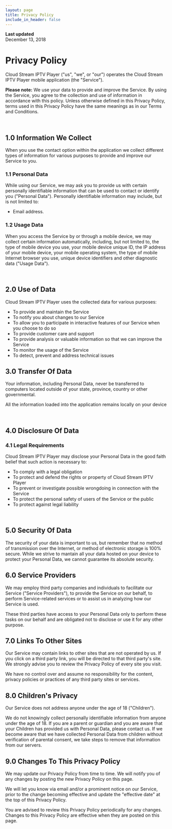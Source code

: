 ```yaml
---
layout: page
title: Privacy Policy
include_in_header: false
---
```


**Last updated**  
December 13, 2018

# Privacy Policy
Cloud Stream IPTV Player ("us", "we", or "our") operates the Cloud Stream IPTV Player mobile application (the "Service").

**Please note:** We use your data to provide and improve the Service. By using the Service, you agree to the collection and use of information in accordance with this policy. Unless otherwise defined in this Privacy Policy, terms used in this Privacy Policy have the same meanings as in our Terms and Conditions.

<br>

## 1.0 Information We Collect
When you use the contact option within the application we collect different types of information for various purposes to provide and improve our Service to you.

### 1.1 Personal Data
While using our Service, we may ask you to provide us with certain personally identifiable information that can be used to contact or identify you ("Personal Data"). Personally identifiable information may include, but is not limited to:

- Email address.

### 1.2 Usage Data 
When you access the Service by or through a mobile device, we may collect certain information automatically, including, but not limited to, the type of mobile device you use, your mobile device unique ID, the IP address of your mobile device, your mobile operating system, the type of mobile Internet browser you use, unique device identifiers and other diagnostic data ("Usage Data").

<br>

## 2.0 Use of Data
Cloud Stream IPTV Player uses the collected data for various purposes:

- To provide and maintain the Service
- To notify you about changes to our Service
- To allow you to participate in interactive features of our Service when you choose to do so
- To provide customer care and support
- To provide analysis or valuable information so that we can improve the Service
- To monitor the usage of the Service
- To detect, prevent and address technical issues

## 3.0 Transfer Of Data
Your information, including Personal Data, never be transferred to computers located outside of your state, province, country or other governmental.

All the information loaded into the application remains locally on your device

<br>

## 4.0 Disclosure Of Data
### 4.1 Legal Requirements
Cloud Stream IPTV Player may disclose your Personal Data in the good faith belief that such action is necessary to:

- To comply with a legal obligation
- To protect and defend the rights or property of Cloud Stream IPTV Player
- To prevent or investigate possible wrongdoing in connection with the Service
- To protect the personal safety of users of the Service or the public
- To protect against legal liability

<br>

## 5.0 Security Of Data
The security of your data is important to us, but remember that no method of transmission over the Internet, or method of electronic storage is 100% secure. While we strive to mantain all your data hosted on your device to protect your Personal Data, we cannot guarantee its absolute security.

## 6.0 Service Providers
We may employ third party companies and individuals to facilitate our Service ("Service Providers"), to provide the Service on our behalf, to perform Service-related services or to assist us in analyzing how our Service is used.

These third parties have access to your Personal Data only to perform these tasks on our behalf and are obligated not to disclose or use it for any other purpose.

## 7.0 Links To Other Sites
Our Service may contain links to other sites that are not operated by us. If you click on a third party link, you will be directed to that third party's site. We strongly advise you to review the Privacy Policy of every site you visit.

We have no control over and assume no responsibility for the content, privacy policies or practices of any third party sites or services.

## 8.0 Children's Privacy
Our Service does not address anyone under the age of 18 ("Children").

We do not knowingly collect personally identifiable information from anyone under the age of 18. If you are a parent or guardian and you are aware that your Children has provided us with Personal Data, please contact us. If we become aware that we have collected Personal Data from children without verification of parental consent, we take steps to remove that information from our servers.

## 9.0 Changes To This Privacy Policy
We may update our Privacy Policy from time to time. We will notify you of any changes by posting the new Privacy Policy on this page.

We will let you know via email and/or a prominent notice on our Service, prior to the change becoming effective and update the "effective date" at the top of this Privacy Policy.

You are advised to review this Privacy Policy periodically for any changes. Changes to this Privacy Policy are effective when they are posted on this page.
